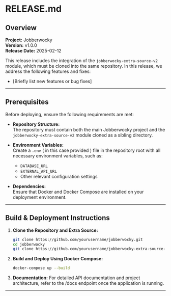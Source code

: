 # RELEASE.md

## Overview

**Project:** Jobberwocky  
**Version:** v1.0.0  
**Release Date:** 2025-02-12

This release includes the integration of the `jobberwocky-extra-source-v2` module, which must be cloned into the same repository. In this release, we address the following features and fixes:
- [Briefly list new features or bug fixes]

---

## Prerequisites

Before deploying, ensure the following requirements are met:

- **Repository Structure:**  
  The repository must contain both the main Jobberwocky project and the `jobberwocky-extra-source-v2` module cloned as a sibling directory.

- **Environment Variables:**  
  Create a `.env` ( in this case provided ) file in the repository root with all necessary environment variables, such as:
  - `DATABASE_URL`
  - `EXTERNAL_API_URL`
  - Other relevant configuration settings

- **Dependencies:**  
  Ensure that Docker and Docker Compose are installed on your deployment environment.

---

## Build & Deployment Instructions

1. **Clone the Repository and Extra Source:**

   ```bash
   git clone https://github.com/yourusername/jobberwocky.git
   cd jobberwocky
   git clone https://github.com/yourusername/jobberwocky-extra-source-v2.git

2. **Build and Deploy Using Docker Compose:**
    ```bash
    docker-compose up --build
   

3. **Documentation:**
For detailed API documentation and project architecture, refer to the /docs endpoint once the application is running.

---